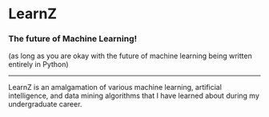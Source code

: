 # LearnZ
### The future of Machine Learning!
(as long as you are okay with the future of machine learning being written entirely in Python)

---

LearnZ is an amalgamation of various machine learning, artificial intelligence, and data mining algorithms that I have learned about during my undergraduate career.
